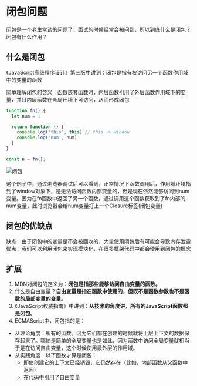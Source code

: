 # 闭包问题

闭包是一个老生常谈的问题了，面试的时候经常会被问到，所以到底什么是闭包？闭包有什么作用？

## 什么是闭包

《JavaScript高级程序设计》第三版中讲到：闭包是指有权访问另一个函数作用域中的变量的函数

简单理解闭包的含义：函数嵌套函数时，内层函数引用了外层函数作用域下的变量，并且内层函数在全局环境下可访问，从而形成闭包


```javascript
function fn() {
  let num = 1

  return function () {
    console.log('this', this) // this -> window
    console.log('num', num)
  }
}

const n = fn();
```
![闭包](/assets/images/closure.jpg)


这个例子中，通过浏览器调试后可以看到，正常情况下函数调用后，作用域环境指到了window对象下，是无法访问函数内部变量的，但是现在依然能够访问到num变量。因为在fn函数中返回了另一个函数，通过调用这个函数获取到了fn内部的num变量，此时浏览器会给num变量打上一个Closure标签(闭包变量)



## 闭包的优缺点
缺点：由于闭包中的变量是不会被回收的，大量使用闭包后有可能会导致内存泄露    
优点：我们可以利用闭包来实现模块化，在很多框架代码中都会使用到闭包的概念


## 扩展
1. MDN对闭包的定义为：**闭包是指那些能够访问自由变量的函数。**
2. 什么是自由变量？**自由变量是指在函数中使用的，但既不是函数参数也不是函数的局部变量的变量。**
3. 《JavaScript权威指南》中讲到：**从技术的角度讲，所有的JavaScript函数都是闭包。**
4. ECMAScript中，闭包指的是：
  - 从理论角度：所有的函数。因为它们都在创建的时候就将上层上下文的数据保存起来了。哪怕是简单的全局变量也是如此，因为函数中访问全局变量就相当于是在访问自由变量，这个时候使用最外层的作用域。
  - 从实践角度：以下函数才算是闭包：
    - 即使创建它的上下文已经销毁，它仍然存在（比如，内部函数从父函数中返回）
    - 在代码中引用了自由变量

